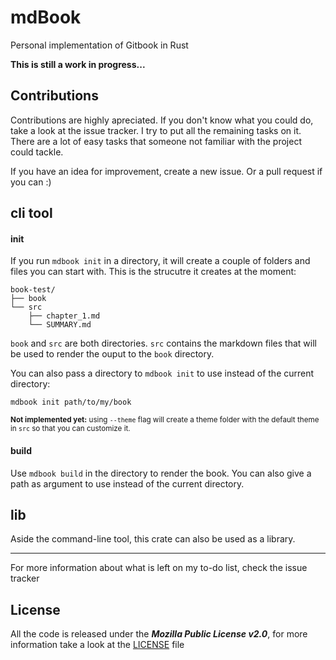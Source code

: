 # mdBook

Personal implementation of Gitbook in Rust

**This is still a work in progress...**

## Contributions

Contributions are highly apreciated. If you don't know what you could do, take a look at the issue tracker. I try to put all the remaining tasks on it. There are a lot of easy tasks that someone not familiar with the project could tackle.

If you have an idea for improvement, create a new issue. Or a pull request if you can :)

## cli tool

#### init

If you run `mdbook init` in a directory, it will create a couple of folders and files you can start with.
This is the strucutre it creates at the moment:
```
book-test/
├── book
└── src
    ├── chapter_1.md
    └── SUMMARY.md
```
`book` and `src` are both directories. `src` contains the markdown files that will be used to render the ouput to the `book` directory.

You can also pass a directory to `mdbook init` to use instead of the current directory:
```
mdbook init path/to/my/book
```

<sup>**Not implemented yet:** using `--theme` flag will create a theme folder with the default theme in `src` so that you can customize it.</sup>

#### build

Use `mdbook build` in the directory to render the book. You can also give a path as argument to use instead of the current directory.


## lib

Aside the command-line tool, this crate can also be used as a library. 

-------------------------------------------------------

For more information about what is left on my to-do list, check the issue tracker

## License

All the code is released under the ***Mozilla Public License v2.0***, for more information take a look at the [LICENSE](LICENSE) file
